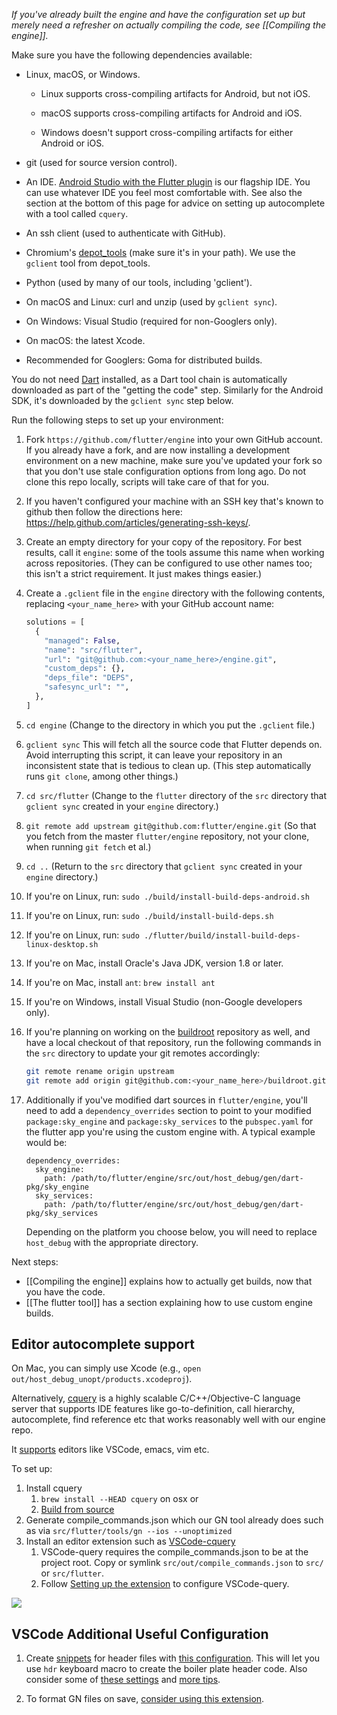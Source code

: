 _If you've already built the engine and have the configuration set up but merely need a refresher on
actually compiling the code, see [[Compiling the engine]]._

Make sure you have the following dependencies available:

 * Linux, macOS, or Windows.

     * Linux supports cross-compiling artifacts for Android, but not iOS.

     * macOS supports cross-compiling artifacts for Android and iOS.

     * Windows doesn't support cross-compiling artifacts for either Android or iOS.

 * git (used for source version control).

 * An IDE. [Android Studio with the Flutter plugin](https://flutter.io/using-ide/) is
   our flagship IDE. You can use whatever IDE you feel most comfortable with. See also
   the section at the bottom of this page for advice on setting up autocomplete with
   a tool called `cquery`.

 * An ssh client (used to authenticate with GitHub).

 * Chromium's
   [depot_tools](http://commondatastorage.googleapis.com/chrome-infra-docs/flat/depot_tools/docs/html/depot_tools_tutorial.html#_setting_up)
   (make sure it's in your path). We use the `gclient` tool from depot_tools.

 * Python (used by many of our tools, including 'gclient').

 * On macOS and Linux: curl and unzip (used by `gclient sync`).

 * On Windows: Visual Studio (required for non-Googlers only).

 * On macOS: the latest Xcode.

 * Recommended for Googlers: Goma for distributed builds.

You do not need [Dart](https://www.dartlang.org/downloads/linux.html) installed,
as a Dart tool chain is automatically downloaded as part of the "getting the code"
step. Similarly for the Android SDK, it's downloaded by the `gclient sync` step below.

Run the following steps to set up your environment:

1. Fork `https://github.com/flutter/engine` into your own GitHub account. If
   you already have a fork, and are now installing a development environment on
   a new machine, make sure you've updated your fork so that you don't use stale
   configuration options from long ago. Do not clone this repo locally, scripts
   will take care of that for you.

2. If you haven't configured your machine with an SSH key that's known to github then
   follow the directions here: https://help.github.com/articles/generating-ssh-keys/.

3. Create an empty directory for your copy of the repository. For best
   results, call it `engine`: some of the tools assume this name when
   working across repositories. (They can be configured to use other
   names too; this isn't a strict requirement. It just makes things easier.)

4. Create a `.gclient` file in the `engine` directory with the
   following contents, replacing `<your_name_here>` with your GitHub
   account name:

   ```python
   solutions = [
     {
       "managed": False,
       "name": "src/flutter",
       "url": "git@github.com:<your_name_here>/engine.git",
       "custom_deps": {},
       "deps_file": "DEPS",
       "safesync_url": "",
     },
   ]
   ```

5. `cd engine` (Change to the directory in which you put the
   `.gclient` file.)

6. `gclient sync` This will fetch all the source code that Flutter
   depends on. Avoid interrupting this script, it can leave your
   repository in an inconsistent state that is tedious to clean up.
   (This step automatically runs `git clone`, among other things.)

7. `cd src/flutter` (Change to the `flutter` directory of the `src`
   directory that `gclient sync` created in your `engine` directory.)

8. `git remote add upstream git@github.com:flutter/engine.git` (So
   that you fetch from the master `flutter/engine` repository, not
   your clone, when running `git fetch` et al.)

9. `cd ..` (Return to the `src` directory that `gclient sync` created
    in your `engine` directory.)

10. If you're on Linux, run: `sudo ./build/install-build-deps-android.sh`

11. If you're on Linux, run: `sudo ./build/install-build-deps.sh`

12. If you're on Linux, run: `sudo ./flutter/build/install-build-deps-linux-desktop.sh`

13. If you're on Mac, install Oracle's Java JDK, version 1.8 or later.

14. If you're on Mac, install `ant`: `brew install ant`

15. If you're on Windows, install Visual Studio (non-Google developers only).

16. If you're planning on working on the
    [buildroot](https://github.com/flutter/buildroot) repository as
    well, and have a local checkout of that repository, run the
    following commands in the `src` directory to update your git
    remotes accordingly:

    ```bash
    git remote rename origin upstream
    git remote add origin git@github.com:<your_name_here>/buildroot.git
    ```
17. Additionally if you've modified dart sources in `flutter/engine`, you'll
    need to add a `dependency_overrides` section to point to your modified
    `package:sky_engine` and `package:sky_services` to the `pubspec.yaml`
    for the flutter app you're using the custom engine with.  A typical
    example would be:

    ```	
    dependency_overrides:	
      sky_engine:	
        path: /path/to/flutter/engine/src/out/host_debug/gen/dart-pkg/sky_engine	
      sky_services:	
        path: /path/to/flutter/engine/src/out/host_debug/gen/dart-pkg/sky_services	
    ```	
    Depending on the platform you choose below, you will need to replace `host_debug` with the appropriate 
    directory.

Next steps:

 * [[Compiling the engine]] explains how to actually get builds, now that you have the code.
 * [[The flutter tool]] has a section explaining how to use custom engine builds.


## Editor autocomplete support

On Mac, you can simply use Xcode (e.g., `open out/host_debug_unopt/products.xcodeproj`).

Alternatively, [cquery](https://github.com/cquery-project/cquery) is a highly scalable C/C++/Objective-C language server that supports IDE features like go-to-definition, call hierarchy, autocomplete, find reference etc that works reasonably well with our engine repo. 

It [supports](https://github.com/cquery-project/cquery/wiki/Editor-configuration) editors like VSCode, emacs, vim etc. 

To set up:
1. Install cquery
    1. `brew install --HEAD cquery` on osx or
    1. [Build from source](https://github.com/cquery-project/cquery/wiki/Getting-started)
1. Generate compile_commands.json which our GN tool already does such as via `src/flutter/tools/gn --ios --unoptimized` 
1. Install an editor extension such as [VSCode-cquery](https://marketplace.visualstudio.com/items?itemName=cquery-project.cquery)
    1. VSCode-query requires the compile_commands.json to be at the project root. Copy or symlink `src/out/compile_commands.json` to `src/` or `src/flutter`.
    1. Follow [Setting up the extension](https://github.com/cquery-project/cquery/wiki/Visual-Studio-Code#setting-up-the-extension) to configure VSCode-query.

![](https://media.giphy.com/media/xjIrToRDVvMPvjkBcl/giphy.gif)

## VSCode Additional Useful Configuration

1. Create [snippets](https://code.visualstudio.com/docs/editor/userdefinedsnippets) for header files with [this configuration](https://github.com/chromium/chromium/blob/master/tools/vscode/settings.json5). This will let you use `hdr` keyboard macro to create the boiler plate header code. Also consider some of [these settings](https://github.com/chromium/chromium/blob/master/tools/vscode/settings.json5) and [more tips](https://chromium.googlesource.com/chromium/src/+show/lkgr/docs/vscode.md).

2. To format GN files on save, [consider using this extension](https://marketplace.visualstudio.com/items?itemName=persidskiy.vscode-gnformat).
